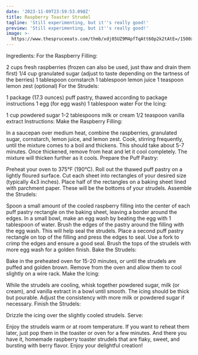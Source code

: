 ```yaml
---
date: '2023-11-09T23:59:53.098Z'
title: Raspberry Toaster Strudel
tagline: 'Still experimenting, but it''s really good!'
preview: 'Still experimenting, but it''s really good!'
image: >-
  https://www.thespruceeats.com/thmb/xdj05UZ9M4pfTqAtt60p2k2tAtE=/1500x0/filters:no_upscale():max_bytes(150000):strip_icc()/ToasterStrudelHERO-d21aea52ae0e43f1b550d4459c8e7cc2.jpg
---
```

Ingredients:
For the Raspberry Filling:

2 cups fresh raspberries (frozen can also be used, just thaw and drain them first)
1/4 cup granulated sugar (adjust to taste depending on the tartness of the berries)
1 tablespoon cornstarch
1 tablespoon lemon juice
1 teaspoon lemon zest (optional)
For the Strudels:

1 package (17.3 ounces) puff pastry, thawed according to package instructions
1 egg (for egg wash)
1 tablespoon water
For the Icing:

1 cup powdered sugar
1-2 tablespoons milk or cream
1/2 teaspoon vanilla extract
Instructions:
Make the Raspberry Filling:

In a saucepan over medium heat, combine the raspberries, granulated sugar, cornstarch, lemon juice, and lemon zest.
Cook, stirring frequently, until the mixture comes to a boil and thickens. This should take about 5-7 minutes.
Once thickened, remove from heat and let it cool completely. The mixture will thicken further as it cools.
Prepare the Puff Pastry:

Preheat your oven to 375°F (190°C).
Roll out the thawed puff pastry on a lightly floured surface. Cut each sheet into rectangles of your desired size (typically 4x3 inches).
Place half of the rectangles on a baking sheet lined with parchment paper. These will be the bottoms of your strudels.
Assemble the Strudels:

Spoon a small amount of the cooled raspberry filling into the center of each puff pastry rectangle on the baking sheet, leaving a border around the edges.
In a small bowl, make an egg wash by beating the egg with 1 tablespoon of water.
Brush the edges of the pastry around the filling with the egg wash. This will help seal the strudels.
Place a second puff pastry rectangle on top of the filling and press the edges to seal. Use a fork to crimp the edges and ensure a good seal.
Brush the tops of the strudels with more egg wash for a golden finish.
Bake the Strudels:

Bake in the preheated oven for 15-20 minutes, or until the strudels are puffed and golden brown.
Remove from the oven and allow them to cool slightly on a wire rack.
Make the Icing:

While the strudels are cooling, whisk together powdered sugar, milk (or cream), and vanilla extract in a bowl until smooth. The icing should be thick but pourable. Adjust the consistency with more milk or powdered sugar if necessary.
Finish the Strudels:

Drizzle the icing over the slightly cooled strudels.
Serve:

Enjoy the strudels warm or at room temperature. If you want to reheat them later, just pop them in the toaster or oven for a few minutes.
And there you have it, homemade raspberry toaster strudels that are flaky, sweet, and bursting with berry flavor. Enjoy your delightful creation!
